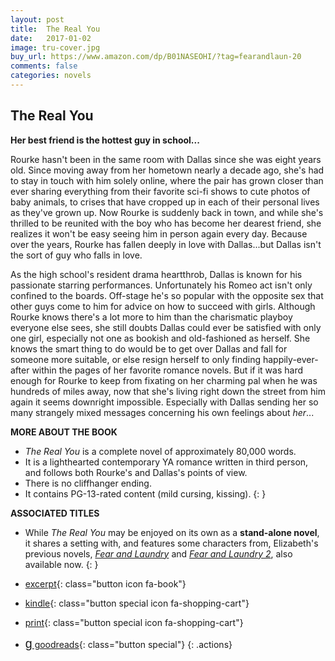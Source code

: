 ```yaml
---
layout: post
title:  The Real You
date:   2017-01-02
image: tru-cover.jpg
buy_url: https://www.amazon.com/dp/B01NASEOHI/?tag=fearandlaun-20
comments: false
categories: novels
---
```


## The Real You

**Her best friend is the hottest guy in school...**

Rourke hasn't been in the same room with Dallas since she was eight years old. Since moving
away from her hometown nearly a decade ago, she's had to stay in touch with him solely online, where
the pair has grown closer than ever sharing everything from their favorite sci-fi shows to cute photos of
baby animals, to crises that have cropped up in each of their personal lives as they've grown up. Now
Rourke is suddenly back in town, and while she's thrilled to be reunited with the boy who has become
her dearest friend, she realizes it won't be easy seeing him in person again every day. Because over the
years, Rourke has fallen deeply in love with Dallas...but Dallas isn't the sort of guy who falls in love.

As the high school's resident drama heartthrob, Dallas is known for his passionate starring
performances. Unfortunately his Romeo act isn't only confined to the boards. Off-stage he's so popular
with the opposite sex that other guys come to him for advice on how to succeed with girls. Although
Rourke knows there's a lot more to him than the charismatic playboy everyone else sees, she still doubts
Dallas could ever be satisfied with only one girl, especially not one as bookish and old-fashioned as
herself. She knows the smart thing to do would be to get over Dallas and fall for someone more suitable,
or else resign herself to only finding happily-ever- after within the pages of her favorite romance novels.
But if it was hard enough for Rourke to keep from fixating on her charming pal when he was hundreds of
miles away, now that she's living right down the street from him again it seems downright impossible.
Especially with Dallas sending her so many strangely mixed messages concerning his own feelings about
*her*...

**MORE ABOUT THE BOOK**

- *The Real You* is a complete novel of approximately 80,000 words. 
- It is a lighthearted contemporary YA romance written in third person, and follows both Rourke's and Dallas's points of view.
- There is no cliffhanger ending. 
- It contains PG-13-rated content (mild cursing, kissing).
{: }

**ASSOCIATED TITLES**

- While *The Real You* may be enjoyed on its own as a **stand-alone novel**, it shares a setting with, and features some 
characters from, Elizabeth's previous novels, [*Fear and Laundry*][fal] and [*Fear and Laundry 2*][fal2], also available now.
{: }

- [excerpt][excerpt]{: class="button icon fa-book"}
- [kindle][buy]{: class="button special icon fa-shopping-cart"}
- [print][buy2]{: class="button special icon fa-shopping-cart"}
- [<span style="font-family:sans-serif;font-size:1.4em;font-weight:normal;text-transform:lowercase;">g</span> goodreads][goodreads]{: class="button special"}
{: .actions}

[excerpt]:/novels/the-real-you/excerpt/
[buy]:https://www.amazon.com/dp/B01NASEOHI/?tag=fearandlaun-20
[buy2]:https://www.amazon.com/dp/154843356X/?tag=fearandlaun-20
[fal]:/novels/fear-and-laundry/
[fal2]:/novels/fear-and-laundry-2/
[goodreads]:https://www.goodreads.com/book/show/33845214-the-real-you
